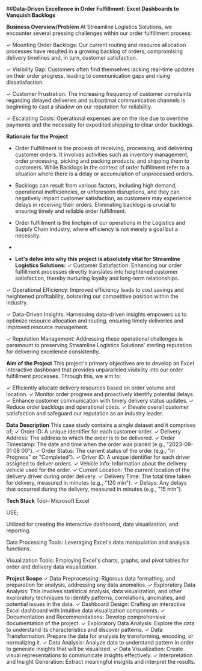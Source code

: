 ##**Data-Driven Excellence in Order Fulfillment: Excel Dashboards to Vanquish Backlogs**

**Business Overview/Problem**
At Streamline Logistics Solutions, we encounter several pressing challenges within our order fulfillment process:
 
✓ Mounting Order Backlogs: Our current routing and resource allocation processes have resulted in a growing backlog of orders, compromising delivery timelines and, in turn, customer satisfaction.
 
✓ Visibility Gap: Customers often find themselves lacking real-time updates on their order progress, leading to communication gaps and rising dissatisfaction.
 
✓ Customer Frustration: The increasing frequency of customer complaints regarding delayed deliveries and suboptimal communication channels is beginning to cast a shadow on our reputation for reliability.
 
✓ Escalating Costs: Operational expenses are on the rise due to overtime payments and the necessity for expedited shipping to clear order backlogs.

**Rationale for the Project**
- Order Fulfillment is the process of receiving, processing, and delivering customer orders. It involves activities such as inventory management, order processing, picking and packing products, and shipping them to customers. While Backlogs in the context of order fulfillment refer to a situation where there is a delay or accumulation of unprocessed orders. 

- Backlogs can result from various factors, including high demand, operational inefficiencies, or unforeseen disruptions, and they can negatively impact customer satisfaction, as customers may experience delays in receiving their orders. Eliminating backlogs is crucial to ensuring timely and reliable order fulfillment.

- Order fulfillment is the linchpin of our operations in the Logistics and Supply Chain industry, where efficiency is not merely a goal but a necessity.
-
- **Let's delve into why this project is absolutely vital for Streamline Logistics Solutions:**
 ✓ Customer Satisfaction: Enhancing our order fulfillment processes directly translates into heightened customer satisfaction, thereby nurturing loyalty and long-term relationships.
 
✓ Operational Efficiency: Improved efficiency leads to cost savings and heightened profitability, bolstering our competitive position within the industry.
 
✓ Data-Driven Insights: Harnessing data-driven insights empowers us to optimize resource allocation and routing, ensuring timely deliveries and improved resource management.
 
✓ Reputation Management: Addressing these operational challenges is paramount to preserving Streamline Logistics Solutions' sterling reputation for delivering excellence consistently.

**Aim of the Project**
This project's primary objectives are to develop an Excel interactive dashboard that provides unparalleled visibility into our order fulfillment processes. Through this, we aim to:
 
✓ Efficiently allocate delivery resources based on order volume and location.
✓ Monitor order progress and proactively identify potential delays.
✓ Enhance customer communication with timely delivery status updates.
✓ Reduce order backlogs and operational costs.
✓ Elevate overall customer satisfaction and safeguard our reputation as an industry leader.

**Data Description**
This case study contains a single dataset and it comprises of;
 ✓ Order ID: A unique identifier for each customer order.
✓ Delivery Address: The address to which the order is to be delivered.
✓ Order Timestamp: The date and time when the order was placed (e.g., "2023-09-01 08:00").
✓ Order Status: The current status of the order (e.g., "In Progress" or "Completed").
✓ Driver ID: A unique identifier for each driver assigned to deliver orders.
✓ Vehicle Info: Information about the delivery vehicle used for the order.
✓ Current Location: The current location of the delivery driver during order delivery.
✓ Delivery Time: The total time taken for delivery, measured in minutes (e.g., "120 min").
✓ Delays: Any delays that occurred during the delivery, measured in minutes (e.g., "15 min").

**Tech Stack**
Tool– Microsoft Excel

USE;

Utilized for creating the interactive dashboard, data visualization, and reporting.

Data Processing Tools: Leveraging Excel's data manipulation and analysis functions.

Visualization Tools: Employing Excel's charts, graphs, and pivot tables for order and delivery data visualization.

**Project Scope**
 ✓ Data Preprocessing: Rigorous data formatting, and preparation for analysis, addressing any data anomalies.
✓ Exploratory Data Analysis: This involves statistical analysis, data visualization, and other exploratory techniques to identify patterns, correlations, anomalies, and potential issues in the data.
✓ Dashboard Design: Crafting an interactive Excel dashboard with intuitive data visualization components.
✓ Documentation and Recommendations: Develop comprehensive documentation of the project.
✓ Exploratory Data Analysis: Explore the data to understand its characteristics and discover patterns.
✓ Data Transformation: Prepare the data for analysis by transforming, encoding, or normalizing it.
✓ Data Analysis: Analyze data to understand pattern in order to generate insights that will be visualized.
✓ Data Visualization: Create visual representations to communicate insights effectively.
✓ Interpretation and Insight Generation: Extract meaningful insights and interpret the results.
